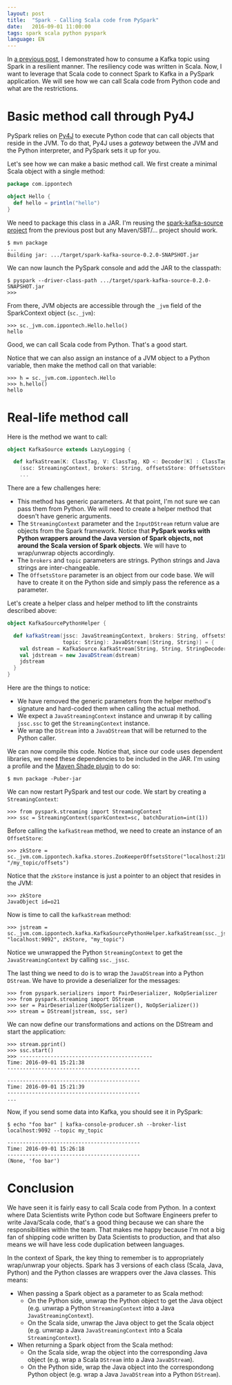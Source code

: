 ```yaml
---
layout: post
title:  "Spark - Calling Scala code from PySpark"
date:   2016-09-01 11:00:00
tags: spark scala python pyspark
language: EN
---
```


In [a previous post](http://aseigneurin.github.io/2016/05/07/spark-kafka-achieving-zero-data-loss.html), I demonstrated how to consume a Kafka topic using Spark in a resilient manner. The resiliency code was written in Scala. Now, I want to leverage that Scala code to connect Spark to Kafka in a PySpark application. We will see how we can call Scala code from Python code and what are the restrictions.

# Basic method call through Py4J

PySpark relies on [Py4J](https://www.py4j.org/) to execute Python code that can call objects that reside in the JVM. To do that, Py4J uses a *gateway* between the JVM and the Python interpreter, and PySpark sets it up for you.

Let's see how we can make a basic method call. We first create a minimal Scala object with a single method:

```scala
package com.ippontech

object Hello {
  def hello = println("hello")
}
```

We need to package this class in a JAR. I'm reusing the [spark-kafka-source project](https://github.com/ippontech/spark-kafka-source) from the previous post but any Maven/SBT/... project should work.

```
$ mvn package
...
Building jar: .../target/spark-kafka-source-0.2.0-SNAPSHOT.jar
```

We can now launch the PySpark console and add the JAR to the classpath:

```
$ pyspark --driver-class-path .../target/spark-kafka-source-0.2.0-SNAPSHOT.jar
>>>
```

From there, JVM objects are accessible through the `_jvm` field of the SparkContext object (`sc._jvm`):

```
>>> sc._jvm.com.ippontech.Hello.hello()
hello
```

Good, we can call Scala code from Python. That's a good start.

Notice that we can also assign an instance of a JVM object to a Python variable, then make the method call on that variable:

```
>>> h = sc._jvm.com.ippontech.Hello
>>> h.hello()
hello
```

# Real-life method call

Here is the method we want to call:

```scala
object KafkaSource extends LazyLogging {

  def kafkaStream[K: ClassTag, V: ClassTag, KD <: Decoder[K] : ClassTag, VD <: Decoder[V] : ClassTag]
    (ssc: StreamingContext, brokers: String, offsetsStore: OffsetsStore, topic: String): InputDStream[(K, V)] {
    ...
```

There are a few challenges here:

- This method has generic parameters. At that point, I'm not sure we can pass them from Python. We will need to create a helper method that doesn't have generic arguments.
- The `StreamingContext` parameter and the `InputDStream` return value are objects from the Spark framework. Notice that **PySpark works with Python wrappers around the Java version of Spark objects, not around the Scala version of Spark objects**. We will have to wrap/unwrap objects accordingly.
- The `brokers` and `topic` parameters are strings. Python strings and Java strings are inter-changeable.
- The `OffsetsStore` parameter is an object from our code base. We will have to create it on the Python side and simply pass the reference as a parameter.

Let's create a helper class and helper method to lift the constraints described above:

```scala
object KafkaSourcePythonHelper {

  def kafkaStream(jssc: JavaStreamingContext, brokers: String, offsetsStore: OffsetsStore,
                  topic: String): JavaDStream[(String, String)] = {
    val dstream = KafkaSource.kafkaStream[String, String, StringDecoder, StringDecoder](jssc.ssc, brokers, offsetsStore, topic)
    val jdstream = new JavaDStream(dstream)
    jdstream
  }
}
```

Here are the things to notice:

- We have removed the generic parameters from the helper method's signature and hard-coded them when calling the actual method.
- We expect a `JavaStreamingContext` instance and unwrap it by calling `jssc.ssc` to get the `StreamingContext` instance.
- We wrap the `DStream` into a `JavaDStream` that will be returned to the Python caller.

We can now compile this code. Notice that, since our code uses dependent libraries, we need these dependencies to be included in the JAR. I'm using a profile and the [Maven Shade plugin](https://maven.apache.org/plugins/maven-shade-plugin/) to do so:

```
$ mvn package -Puber-jar
```

We can now restart PySpark and test our code. We start by creating a `StreamingContext`:

```
>>> from pyspark.streaming import StreamingContext
>>> ssc = StreamingContext(sparkContext=sc, batchDuration=int(1))
```

Before calling the `kafkaStream` method, we need to create an instance of an `OffsetStore`:

```
>>> zkStore = sc._jvm.com.ippontech.kafka.stores.ZooKeeperOffsetsStore("localhost:2181", "/my_topic/offsets")
```

Notice that the `zkStore` instance is just a pointer to an object that resides in the JVM:

```
>>> zkStore
JavaObject id=o21
```

Now is time to call the `kafkaStream` method:

```
>>> jstream = sc._jvm.com.ippontech.kafka.KafkaSourcePythonHelper.kafkaStream(ssc._jssc, "localhost:9092", zkStore, "my_topic")
```

Notice we unwrapped the Python `StreamingContext` to get the `JavaStreamingContext` by calling `ssc._jssc`.

The last thing we need to do is to wrap the `JavaDStream` into a Python `DStream`. We have to provide a deserializer for the messages:

```
>>> from pyspark.serializers import PairDeserializer, NoOpSerializer
>>> from pyspark.streaming import DStream
>>> ser = PairDeserializer(NoOpSerializer(), NoOpSerializer())
>>> stream = DStream(jstream, ssc, ser)
```

We can now define our transformations and actions on the DStream and start the application:

```
>>> stream.pprint()
>>> ssc.start()
>>> -------------------------------------------
Time: 2016-09-01 15:21:38
-------------------------------------------

-------------------------------------------
Time: 2016-09-01 15:21:39
-------------------------------------------
...
```

Now, if you send some data into Kafka, you should see it in PySpark:

```
$ echo "foo bar" | kafka-console-producer.sh --broker-list localhost:9092 --topic my_topic
```

```
-------------------------------------------
Time: 2016-09-01 15:26:18
-------------------------------------------
(None, 'foo bar')
```

# Conclusion

We have seen it is fairly easy to call Scala code from Python. In a context where Data Scientists write Python code but Software Engineers prefer to write Java/Scala code, that's a good thing because we can share the responsibilities within the team. That makes me happy because I'm not a big fan of shipping code written by Data Scientists to production, and that also means we will have less code duplication between languages.

In the context of Spark, the key thing to remember is to appropriately wrap/unwrap your objects. Spark has 3 versions of each class (Scala, Java, Python) and the Python classes are wrappers over the Java classes. This means:

- When passing a Spark object as a parameter to as Scala method:
  - On the Python side, unwrap the Python object to get the Java object (e.g. unwrap a Python `StreamingContext` into a Java `JavaStreamingContext`).
  - On the Scala side, unwrap the Java object to get the Scala object (e.g. unwrap a Java `JavaStreamingContext` into a Scala `StreamingContext`).
- When returning a Spark object from the Scala method:
  - On the Scala side, wrap the object into the corresponding Java object (e.g. wrap a Scala `DStream` into a Java `JavaDStream`).
  - On the Python side, wrap the Java object into the correspondong Python object (e.g. wrap a Java `JavaDStream` into a Python `DStream`).
